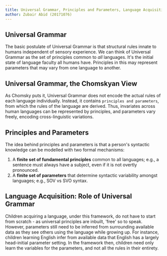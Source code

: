 ```yaml
---
title: Universal Grammar, Principles and Parameters, Language Acquisition, and the Chomskyan view
author: Zubair Abid (20171076)
---
```


## Universal Grammar

The basic postulate of Universal Grammar is that structural rules innate to humans independent of sensory experience. We can think of Universal Grammar as the set of principles common to *all* languages. It's the initial state of language faculty all humans have. Principles in this may represent parameters that may vary from one language to another.

## Universal Grammar, the Chomskyan View

As Chomsky puts it, Universal Grammar does not encode the actual rules of each language individually. Instead, it contains `principles and parameters`, from which the rules of the language are derived. Thus, invariates across human languages can be represented by principles, and parameters vary freely, encoding cross-linguistic variations. 

## Principles and Parameters

The idea behind principles and parameters is that a person's syntactic knowledge can be modelled with two formal mechanisms:

1. A **finite set of fundamental principles** common to all languages; e.g., a sentence must always have a subject, even if it is not overtly pronounced.
2. A **finite set of parameters** that determine syntactic variability amongst languages; e.g., SOV vs SVO syntax.

## Language Acquisition: Role of Universal Grammar

Children acquiring a language, under this framework, do not have to start from scratch - as universal principles are inbuilt, 'free' so to speak. However, parameters still need to be inferred from surrounding available data as they see others using the language while growing up. For instance, children learning English infer from available data that English has a largely head-initial parameter setting. In the framework then, children need only learn the variables for the parameters, and not all the rules in their entirety. 


